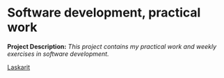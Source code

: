 # Software development, practical work

**Project Description:** *This project contains my practical work and weekly exercises in software development.*

[Laskarit](laskarit/)
